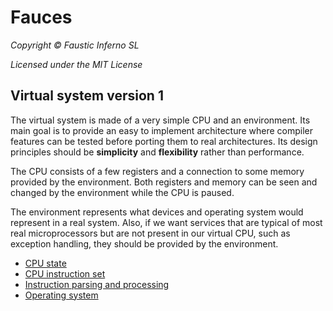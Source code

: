 # Fauces

*Copyright © Faustic Inferno SL*

*Licensed under the MIT License*

## Virtual system version 1

The virtual system is made of a very simple CPU and an environment. Its main
goal is to provide an easy to implement architecture where compiler features
can be tested before porting them to real architectures. Its design principles
should be **simplicity** and **flexibility** rather than performance.

The CPU consists of a few registers and a connection to some memory provided by
the environment. Both registers and memory can be seen and changed by the
environment while the CPU is paused.

The environment represents what devices and operating system would represent in
a real system. Also, if we want services that are typical of most real
microprocessors but are not present in our virtual CPU, such as exception
handling, they should be provided by the environment.

* [CPU state](vs_state.md)
* [CPU instruction set](vs_instructions.md)
* [Instruction parsing and processing](vs_parsing.md)
* [Operating system](vs_os.md)
